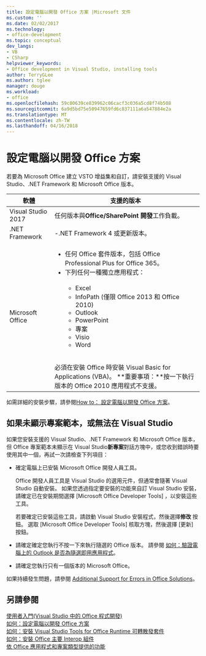 ```yaml
---
title: 設定電腦以開發 Office 方案 |Microsoft 文件
ms.custom: ''
ms.date: 02/02/2017
ms.technology:
- office-development
ms.topic: conceptual
dev_langs:
- VB
- CSharp
helpviewer_keywords:
- Office development in Visual Studio, installing tools
author: TerryGLee
ms.author: tglee
manager: douge
ms.workload:
- office
ms.openlocfilehash: 59c00639ce839962c06cacf3c036a5cd8f74b508
ms.sourcegitcommit: 6a9d5bd75e50947659fd6c837111a6a547884e2a
ms.translationtype: MT
ms.contentlocale: zh-TW
ms.lasthandoff: 04/16/2018
---
```

# <a name="configuring-a-computer-to-develop-office-solutions"></a>設定電腦以開發 Office 方案

若要為 Microsoft Office 建立 VSTO 增益集和自訂，請安裝支援的 Visual Studio、.NET Framework 和 Microsoft Office 版本。

|軟體|支援的版本|
|--------------|------------------------|
|Visual Studio 2017| 任何版本與**Office/SharePoint 開發**工作負載。|
|.NET Framework|-.NET Framework 4 或更新版本。|
|Microsoft Office|<ul><li>任何 Office 套件版本，包括 Office Professional Plus for Office 365。</li><li>下列任何一種獨立應用程式：<br /><br /> <ul><li>Excel</li><li>InfoPath (僅限 Office 2013 和 Office 2010)</li><li>Outlook</li><li>PowerPoint</li><li>專案</li><li>Visio</li><li>Word</li></ul></li></ul><br /> 必須在安裝 Office 時安裝 Visual Basic for Applications (VBA)。 **重要事項：**按一下執行版本的 Office 2010 應用程式不支援。|

如需詳細的安裝步驟，請參閱[How to： 設定電腦以開發 Office 方案](../vsto/how-to-configure-a-computer-to-develop-office-solutions.md)。

## <a name="if-project-templates-dont-appear-or-they-dont-work-in-visual-studio"></a>如果未顯示專案範本，或無法在 Visual Studio

如果您安裝支援的 Visual Studio、.NET Framework 和 Microsoft Office 版本，但 Office 專案範本未顯示在 Visual Studio**新專案**對話方塊中，或您收到錯誤時要使用其中一個，再試一次請檢查下列項目：

- 確定電腦上已安裝 Microsoft Office 開發人員工具。

     Office 開發人員工具是 Visual Studio 的選用元件，但通常會隨著 Visual Studio 自動安裝。 如果您透過指定要安裝的功能來自訂 Visual Studio 安裝，請確定已在安裝期間選擇 [Microsoft Office Developer Tools]  ，以安裝這些工具。

     若要確定已安裝這些工具，請啟動 Visual Studio 安裝程式，然後選擇**修改** 按鈕。 選取 [Microsoft Office Developer Tools]  核取方塊，然後選擇 [更新]  按鈕。

- 請確定確定您執行不按一下來執行隨選的 Office 版本。 請參閱 [如何：驗證電腦上的 Outlook 是否為隨選即用應用程式](http://msdn.microsoft.com/library/office/ff864733(v=office.14).aspx)。

- 請確定您執行只有一個版本的 Microsoft Office。

如果持續發生問題，請參閱 [Additional Support for Errors in Office Solutions](../vsto/additional-support-for-errors-in-office-solutions.md)。

## <a name="see-also"></a>另請參閱

[使用者入門&#40;Visual Studio 中的 Office 程式開發&#41;](../vsto/getting-started-office-development-in-visual-studio.md)  
[如何：設定電腦以開發 Office 方案](../vsto/how-to-configure-a-computer-to-develop-office-solutions.md)  
[如何：安裝 Visual Studio Tools for Office Runtime 可轉散發套件](../vsto/how-to-install-the-visual-studio-tools-for-office-runtime-redistributable.md)  
[如何：安裝 Office 主要 Interop 組件](../vsto/how-to-install-office-primary-interop-assemblies.md)  
[依 Office 應用程式和專案類型提供的功能](../vsto/features-available-by-office-application-and-project-type.md)
